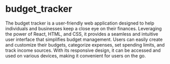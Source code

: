 # budget_tracker
The budget tracker is a user-friendly web application designed to help individuals and businesses keep a close eye on their finances. Leveraging the power of React, HTML, and CSS, it provides a seamless and intuitive user interface that simplifies budget management.
Users can easily create and customize their budgets, categorize expenses, set spending limits, and track income sources. 
With its responsive design, it can be accessed and used on various devices, making it convenient for users on the go.



